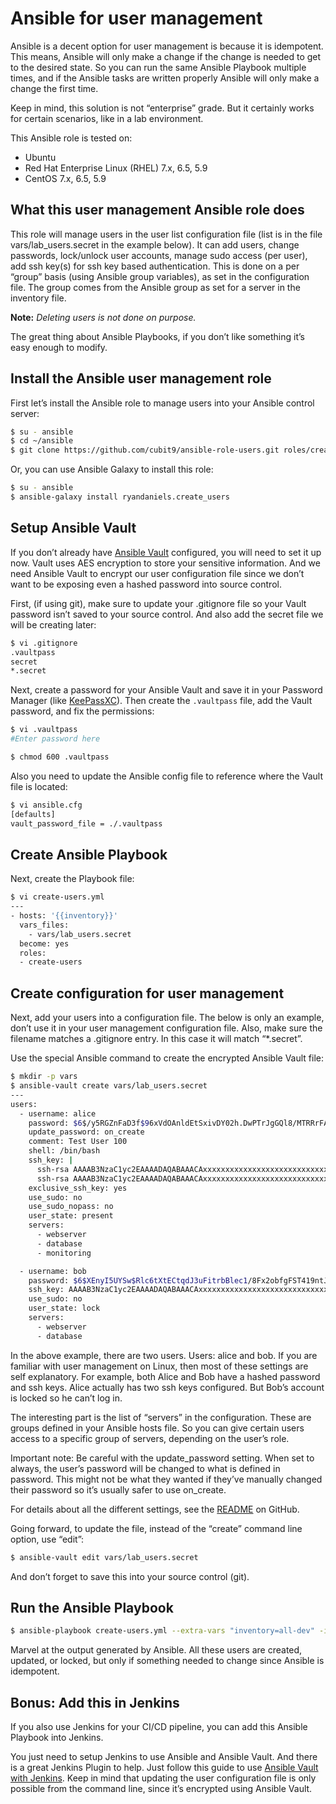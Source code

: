 # Ansible for user management

Ansible is a decent option for user management is because it is idempotent. This means, Ansible will only make a change if the change is needed to get to the desired state. So you can run the same Ansible Playbook multiple times, and if the Ansible tasks are written properly Ansible will only make a change the first time.

Keep in mind, this solution is not “enterprise” grade. But it certainly works for certain scenarios, like in a lab environment. 

This Ansible role is tested on:

- Ubuntu
- Red Hat Enterprise Linux (RHEL) 7.x, 6.5, 5.9
- CentOS 7.x, 6.5, 5.9


## What this user management Ansible role does

This role will manage users in the user list configuration file (list is in the file vars/lab_users.secret in the example below).
It can add users, change passwords, lock/unlock user accounts, manage sudo access (per user), add ssh key(s) for ssh key based authentication.
This is done on a per “group” basis (using Ansible group variables), as set in the configuration file. The group comes from the Ansible group as set for a server in the inventory file.

**Note:** *Deleting users is not done on purpose.*

The great thing about Ansible Playbooks, if you don’t like something it’s easy enough to modify.


## Install the Ansible user management role

First let’s install the Ansible role to manage users into your Ansible control server:

```bash
$ su - ansible
$ cd ~/ansible
$ git clone https://github.com/cubit9/ansible-role-users.git roles/create-users
```

Or, you can use Ansible Galaxy to install this role:

```bash
$ su - ansible
$ ansible-galaxy install ryandaniels.create_users
```


## Setup Ansible Vault

If you don’t already have [Ansible Vault](https://docs.ansible.com/ansible/latest/vault.html) configured, you will need to set it up now. Vault uses AES encryption to store your sensitive information. And we need Ansible Vault to encrypt our user configuration file since we don’t want to be exposing even a hashed password into source control.

First, (if using git), make sure to update your .gitignore file so your Vault password isn’t saved to your source control. And also add the secret file we will be creating later:

```bash
$ vi .gitignore
.vaultpass
secret
*.secret
```

Next, create a password for your Ansible Vault and save it in your Password Manager (like [KeePassXC](https://keepassxc.org/)). Then create the `.vaultpass` file, add the Vault password, and fix the permissions:

```bash
$ vi .vaultpass
#Enter password here

$ chmod 600 .vaultpass
```

Also you need to update the Ansible config file to reference where the Vault file is located:

```bash
$ vi ansible.cfg
[defaults]
vault_password_file = ./.vaultpass
```


## Create Ansible Playbook

Next, create the Playbook file:

```bash
$ vi create-users.yml
---
- hosts: '{{inventory}}'
  vars_files:
    - vars/lab_users.secret
  become: yes
  roles:
  - create-users
```


## Create configuration for user management

Next, add your users into a configuration file. The below is only an example, don’t use it in your user management configuration file. Also, make sure the filename matches a .gitignore entry. In this case it will match “*.secret”.

Use the special Ansible command to create the encrypted Ansible Vault file:

```bash
$ mkdir -p vars
$ ansible-vault create vars/lab_users.secret
---
users:
  - username: alice
    password: $6$/y5RGZnFaD3f$96xVdOAnldEtSxivDY02h.DwPTrJgGQl8/MTRRrFAwKTYbFymeKH/1Rxd3k.RQfpgebM6amLK3xAaycybdc.60
    update_password: on_create
    comment: Test User 100
    shell: /bin/bash
    ssh_key: |
      ssh-rsa AAAAB3NzaC1yc2EAAAADAQABAAACAxxxxxxxxxxxxxxxxxxxxxxxxxxxxxxxxxxxxxxxxxxxxxxxxxxxxxxxxxxxxxxxxxxxxxxxxxxxxxxxxxxxxxx8crAHG/a9QBD4zO0ZHIjdRXy+ySKviXVCMIJ3/NMIAAzDyIsPKToUJmIApHHHF1/hBllqzBSkPEMwgFbXjyqTeVPHF8V0iq41n0kgbulJG alice@laptop
      ssh-rsa AAAAB3NzaC1yc2EAAAADAQABAAACAxxxxxxxxxxxxxxxxxxxxxxxxxxxxxxxxxxxxxxxxxxxxxxxxxxxxxxxxxxxxxxxxxxxxxxxxxxxxxxxxxxxxxx8crAHG/a9QBD4zO0ZHIjdRXy+ySKviXVCMIxxxxxxxxxxxxxxxxxxJmIApHHHF1/hBllqzBSkPEMwgFbXjyqTeVPHF8V0iq41n0kgbulJG alice@server1
    exclusive_ssh_key: yes
    use_sudo: no
    use_sudo_nopass: no
    user_state: present
    servers:
      - webserver
      - database
      - monitoring

  - username: bob
    password: $6$XEnyI5UYSw$Rlc6tXtECtqdJ3uFitrbBlec1/8Fx2obfgFST419ntJqaX8sfPQ9xR7vj7dGhQsfX8zcSX3tumzR7/vwlIH6p/
    ssh_key: AAAAB3NzaC1yc2EAAAADAQABAAACAxxxxxxxxxxxxxxxxxxxxxxxxxxxxxxxxxxxxxxxxxxxxxxxxxxxxxxxxxxxxxxxxxxxxxxxxxxxxxxxxxxxxxx8crAHG/a9QBD4zO0ZHIjdRXy+ySKviXVCMIxxxxxxxxxxxxxxxxxxJmIApHHHF1/hBllqbbbbbbbbbbbbbbbbbbbbbbbbbbbbbbbbbbulJG bob@laptop
    use_sudo: no
    user_state: lock
    servers:
      - webserver
      - database
```

In the above example, there are two users. Users: alice and bob. If you are familiar with user management on Linux, then most of these settings are self explanatory. For example, both Alice and Bob have a hashed password and ssh keys. Alice actually has two ssh keys configured. But Bob’s account is locked so he can’t log in.

The interesting part is the list of “servers” in the configuration. These are groups defined in your Ansible hosts file. So you can give certain users access to a specific group of servers, depending on the user’s role.

Important note: Be careful with the update_password setting. When set to always, the user’s password will be changed to what is defined in password. This might not be what they wanted if they’ve manually changed their password so it’s usually safer to use on_create.

For details about all the different settings, see the [README](https://github.com/cubit9/ansible-role-users/blob/master/README.md#user-settings) on GitHub.

Going forward, to update the file, instead of the “create” command line option, use “edit”:

```bash
$ ansible-vault edit vars/lab_users.secret
```

And don’t forget to save this into your source control (git).


## Run the Ansible Playbook

```bash
$ ansible-playbook create-users.yml --extra-vars "inventory=all-dev" -i hosts-dev
```

Marvel at the output generated by Ansible. All these users are created, updated, or locked, but only if something needed to change since Ansible is idempotent.


## Bonus: Add this in Jenkins

If you also use Jenkins for your CI/CD pipeline, you can add this Ansible Playbook into Jenkins.

You just need to setup Jenkins to use Ansible and Ansible Vault. And there is a great Jenkins Plugin to help. Just follow this guide to use [Ansible Vault with Jenkins](https://ryandaniels.ca/blog/ansible-vault-jenkins/). Keep in mind that updating the user configuration file is only possible from the command line, since it’s encrypted using Ansible Vault.